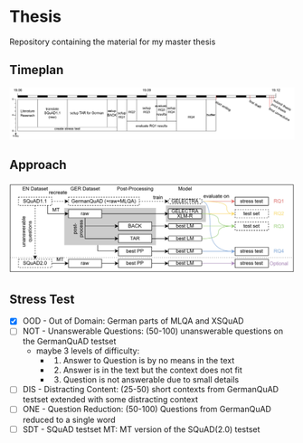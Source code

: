 # Thesis
Repository containing the material for my master thesis

## Timeplan
![Timeplan](data/misc/timeplan.jpg)

## Approach
![Approach](data/misc/approach.jpg)

## Stress Test
- [x] OOD - Out of Domain: German parts of MLQA and XSQuAD
- [ ] NOT - Unanswerable Questions: (50-100) unanswerable questions on the GermanQuAD testset
  - maybe 3 levels of difficulty:
    - 1. Answer to Question is by no means in the text
    - 2. Answer is in the text but the context does not fit
    - 3. Question is not answerable due to small details
- [ ] DIS - Distracting Content: (25-50) short contexts from GermanQuAD testset extended with some distracting context
- [ ] ONE - Question Reduction: (50-100) Questions from GermanQuAD reduced to a single word
- [ ] SDT - SQuAD testset MT: MT version of the SQuAD(2.0) testset
